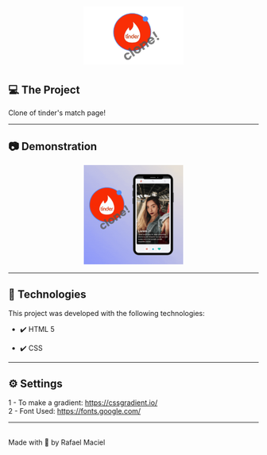 <h1 align="center">
<br>
  <img src="tinder-clone.png" alt="Tinder Clone" width="200">
<br>
</h1>


## 💻 The Project
<p align="justify">Clone of tinder's match page!</p>

---

## 📷 Demonstration

<div align="center" >
  <img src="clone!.gif" height="200">
</div>

---

## 🚀 Technologies

This project was developed with the following technologies:

- ✔️ HTML 5

- ✔️ CSS

---
## ⚙ Settings
1 - To make a gradient: https://cssgradient.io/<br>
2 - Font Used: https://fonts.google.com/ 

---
<br>
Made with 💜 by Rafael Maciel



